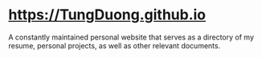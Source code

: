 # https://TungDuong.github.io
A constantly maintained personal website that serves as a directory of my resume, personal projects, as well as other relevant documents.
